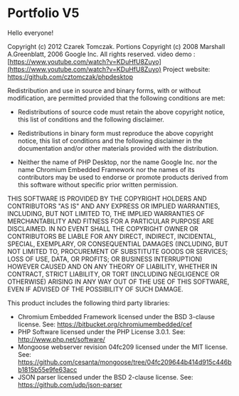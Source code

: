 # Portfolio V5  
Hello everyone!  

Copyright (c) 2012 Czarek Tomczak. Portions Copyright
(c) 2008 Marshall A.Greenblatt, 2006 Google Inc.
All rights reserved.
video demo  :  [https://www.youtube.com/watch?v=KDuHfU8Zuyo](https://www.youtube.com/watch?v=KDuHfU8Zuyo)
Project website: https://github.com/cztomczak/phpdesktop

Redistribution and use in source and binary forms, with
or without modification, are permitted provided that the
following conditions are met:

* Redistributions of source code must retain the above
  copyright notice, this list of conditions and the
  following disclaimer.

* Redistributions in binary form must reproduce the above
  copyright notice, this list of conditions and the
  following disclaimer in the documentation and/or other
  materials provided with the distribution.

* Neither the name of PHP Desktop, nor the name Google Inc.
  nor the name Chromium Embedded Framework nor the names of
  its contributors may be used to endorse or promote products
  derived from this software without specific prior written
  permission.

THIS SOFTWARE IS PROVIDED BY THE COPYRIGHT HOLDERS AND
CONTRIBUTORS "AS IS" AND ANY EXPRESS OR IMPLIED WARRANTIES,
INCLUDING, BUT NOT LIMITED TO, THE IMPLIED WARRANTIES OF
MERCHANTABILITY AND FITNESS FOR A PARTICULAR PURPOSE ARE
DISCLAIMED. IN NO EVENT SHALL THE COPYRIGHT OWNER OR
CONTRIBUTORS BE LIABLE FOR ANY DIRECT, INDIRECT, INCIDENTAL,
SPECIAL, EXEMPLARY, OR CONSEQUENTIAL DAMAGES (INCLUDING, BUT
NOT LIMITED TO, PROCUREMENT OF SUBSTITUTE GOODS OR SERVICES;
LOSS OF USE, DATA, OR PROFITS; OR BUSINESS INTERRUPTION)
HOWEVER CAUSED AND ON ANY THEORY OF LIABILITY, WHETHER IN
CONTRACT, STRICT LIABILITY, OR TORT (INCLUDING NEGLIGENCE
OR OTHERWISE) ARISING IN ANY WAY OUT OF THE USE OF THIS
SOFTWARE, EVEN IF ADVISED OF THE POSSIBILITY OF SUCH DAMAGE.

This product includes the following third party libraries:
* Chromium Embedded Framework licensed under the BSD 3-clause license.
  See: https://bitbucket.org/chromiumembedded/cef
* PHP Software licensed under the PHP License 3.0.1.
  See: http://www.php.net/software/
* Mongoose webserver revision 04fc209 licensed under the MIT license.
  See: https://github.com/cesanta/mongoose/tree/04fc209644b414d915c446bb1815b55e9fe63acc
* JSON parser licensed under the BSD 2-clause license.
  See: https://github.com/udp/json-parser